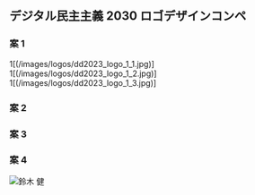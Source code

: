 ## デジタル民主主義 2030 ロゴデザインコンペ

### 案 1

1[(/images/logos/dd2023_logo_1_1.jpg)]
1[(/images/logos/dd2023_logo_1_2.jpg)]
1[(/images/logos/dd2023_logo_1_3.jpg)]

### 案 2

### 案 3

### 案 4

![鈴木 健](/images/board/suzuki.jpg)
